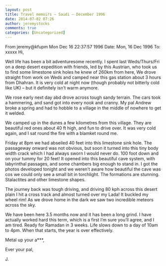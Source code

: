 ```yaml
---
layout: post
title: Travel memoirs – Saudi – December 1996
date: 2014-07-02 07:26
author: jeremystocks
comments: true
categories: [Uncategorized]
---
```

From jeremy@kfupm Mon Dec 16 22:37:57 1996
Date: Mon, 16 Dec 1996
To: xxxxx
Hi,

Well life has been a bit adventuresome recently. I spent last
Weds/Thurs/Fri on a deep desert expedition with friends, led by this
Austrian, who took us to find some limestone sink holes he knew of 260km
from here, We drove straight from work on Weds and camped near this gas
station about 3 hours from Dhahran. It is very cold at night now (though
probably not bitterly cold like UK) – but it definitely isn’t warm anymore.

We rose early next day abd drove across tough sandy terrain. The cars
took a hammering, and sand got into every nook and cranny. My pal Andrew
broke a spring and had to hobble to a village in the middle of nowhere
to get it welded.

We camped up in the dunes a few kilometres from this village. They are
beautiful red ones about 40 ft high, and fun to drive over. It was very
cold again, and I sat round the fire with a blamket round me.

Friday at 8pm we had abseiled 40 feet into this limestone sink hole. The
passageway onward was not obvious, but soon it turned into this tiny body
width crack which I had always sworn I would never do. 100 foot down and
on your tummy for 20 feet! It opened into this beautiful cave system,
with labyrinthal passages, and some chambers big enough to stand in. I
got the photos developed tonight and we weren’t aware how beautiful the
cave was cos we could only see a small bit in torchlight. The formations
are stunning. Stalactites and other limestone shapes.

The journey back was tough driving, and driving 80 kph across this desert
plain I hit a cross track and almost turned over my Lada! It buckled my
wheel rim! As we drove home in the dark we saw two incredible meteors
across the sky.

We have been here 3.5 months now and it has been a long grind. I have
actually worked hard this term, which is a first I’m sure you’ll agree,
and I am tired. Ready for Ramadan in 3 weeks. Life slows down to a day of
10am to 4pm. When that starts, the year is over effectively.

Metal up your a***,

Ever your pal,

J.
